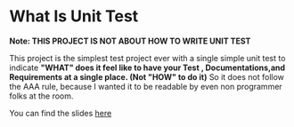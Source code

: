 # What Is Unit Test
**Note: THIS PROJECT IS NOT ABOUT HOW TO WRITE UNIT TEST**

This project is the simplest test project ever with a single simple unit test to indicate **"WHAT" does it feel like to have your  Test , Documentations,and Requirements at a single place. (Not "HOW" to do it)** So it does not follow the AAA rule, because I wanted it to be readable  by even non programmer folks at the room.


You can find the slides [here](https://www.slideshare.net/MohsenBazmi/agile-unit-testing-introduction)
